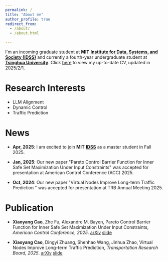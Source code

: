 ```yaml
---
permalink: /
title: "About me"
author_profile: true
redirect_from: 
  - /about/
  - /about.html

---
```


I'm an incoming graduate student at **MIT** [**Institute for Data, Systems, and Society (IDSS)**](https://idss.mit.edu/) and currently a fourth-year undergraduate student at [**Tsinghua University**](https://www.tsinghua.edu.cn/en/). Click [here](../files/CV_Xiaoyang_Cao.pdf) to view my up-to-date CV, updated in 2025/2/1.

# Research Interests

- LLM Alignment
- Dynamic Control
- Traffic Prediction

News
======
- **Apr, 2025**: I am excited to join **MIT** [**IDSS**](https://idss.mit.edu/) as a master student in Fall 2025.

- **Jan, 2025**: Our new paper "Pareto Control Barrier Function for Inner Safe Set Maximization Under Input Constraints" was accepted for presentation at American Control Conference (ACC) 2025.

- **Oct, 2024**: Our new paper "Virtual Nodes Improve Long-term Traffic Prediction " was accepted for presentation at TRB Annual Meeting 2025.

# Publication

- **Xiaoyang Cao**, Zhe Fu, Alexandre M. Bayen, Pareto Control Barrier Function for Inner Safe Set Maximization Under Input Constraints, *American Control Conference, 2025*. [arXiv](https://arxiv.org/abs/2410.04260) [slide](../files/slides/slide_PCBF.pdf)

- **Xiaoyang Cao**, Dingyi Zhuang, Shenhao Wang, Jinhua Zhao, Virtual Nodes Improve Long-term Traffic Prediction, *Transportation Research Board, 2025*. [arXiv](https://arxiv.org/abs/2501.10048) [slide](../files/slides/slide_Virtual_Nodes.pdf)
